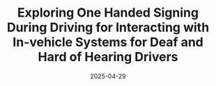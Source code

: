 ---
title: "Exploring One Handed Signing During Driving for Interacting with In-vehicle Systems for Deaf and Hard of Hearing Drivers"
collection: publications
category: conferences
excerpt: ''
date: 2025-04-29
venue: 'Extended Abstracts of the 2025 CHI Conference on Human Factors in Computing Systems'
slidesurl: 'https://www.youtube.com/watch?v=qOK-yoNmPMs'
paperurl: 'https://dl.acm.org/doi/10.1145/3706599.3719868'
videourl: ''
authors: 'Marie Lee, Ziming Li, Wendy Dannels, Tae Oh, Roshan L. Peiris'
---